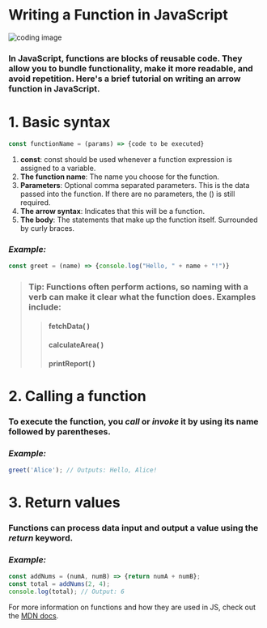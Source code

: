 # Writing a Function in JavaScript
![coding image](https://images.unsplash.com/photo-1515879218367-8466d910aaa4?q=80&w=1469&auto=format&fit=crop&ixlib=rb-4.0.3&ixid=M3wxMjA3fDB8MHxwaG90by1wYWdlfHx8fGVufDB8fHx8fA%3D%3D)

### In JavaScript, functions are blocks of reusable code. They allow you to bundle functionality, make it more readable, and avoid repetition. Here's a brief tutorial on writing an arrow function in JavaScript.

# 1. Basic syntax

``` javascript
const functionName = (params) => {code to be executed}
```

1. **const**: const should be used whenever a function expression is assigned to a variable.
2. **The function name**: The name you choose for the function.
3. **Parameters**: Optional comma separated parameters. This is the data passed into the function. If there are no parameters, the () is still required.
4. **The arrow syntax**: Indicates that this will be a function.
5. **The body**: The statements that make up the function itself. Surrounded by curly braces.

### *Example:*
``` javascript
const greet = (name) => {console.log("Hello, " + name + "!")}
```

> ### Tip: Functions often perform actions, so naming with a verb can make it clear what the function does. Examples include:
>>#### fetchData( )
>>#### calculateArea( )
>>#### printReport( )

 # 2. Calling a function

### To execute the function, you *call* or *invoke* it by using its name followed by parentheses.

### *Example:*

```javascript 
greet('Alice'); // Outputs: Hello, Alice!
```

# 3. Return values

### Functions can process data input and output a value using the *return* keyword.

### *Example:*

```javascript
const addNums = (numA, numB) => {return numA + numB};
const total = addNums(2, 4);
console.log(total); // Output: 6
```
For more information on functions and how they are used in JS, check out the [MDN docs](https://developer.mozilla.org/en-US/docs/Web/JavaScript/Guide/Functions).
